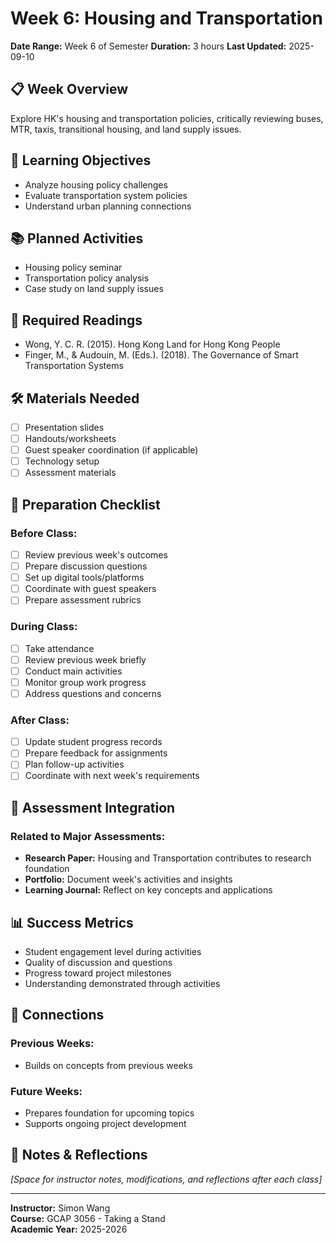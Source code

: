 # Week 6: Housing and Transportation

**Date Range:** Week 6 of Semester
**Duration:** 3 hours
**Last Updated:** 2025-09-10

## 📋 Week Overview

Explore HK's housing and transportation policies, critically reviewing buses, MTR, taxis, transitional housing, and land supply issues.

## 🎯 Learning Objectives

- Analyze housing policy challenges
- Evaluate transportation system policies
- Understand urban planning connections


## 📚 Planned Activities

- Housing policy seminar
- Transportation policy analysis
- Case study on land supply issues


## 📖 Required Readings

- Wong, Y. C. R. (2015). Hong Kong Land for Hong Kong People
- Finger, M., & Audouin, M. (Eds.). (2018). The Governance of Smart Transportation Systems


## 🛠️ Materials Needed

- [ ] Presentation slides
- [ ] Handouts/worksheets  
- [ ] Guest speaker coordination (if applicable)
- [ ] Technology setup
- [ ] Assessment materials

## 📝 Preparation Checklist

### Before Class:
- [ ] Review previous week's outcomes
- [ ] Prepare discussion questions
- [ ] Set up digital tools/platforms
- [ ] Coordinate with guest speakers
- [ ] Prepare assessment rubrics

### During Class:
- [ ] Take attendance
- [ ] Review previous week briefly
- [ ] Conduct main activities
- [ ] Monitor group work progress
- [ ] Address questions and concerns

### After Class:
- [ ] Update student progress records
- [ ] Prepare feedback for assignments
- [ ] Plan follow-up activities
- [ ] Coordinate with next week's requirements

## 🎯 Assessment Integration

### Related to Major Assessments:
- **Research Paper:** Housing and Transportation contributes to research foundation
- **Portfolio:** Document week's activities and insights  
- **Learning Journal:** Reflect on key concepts and applications

## 📊 Success Metrics

- Student engagement level during activities
- Quality of discussion and questions
- Progress toward project milestones
- Understanding demonstrated through activities

## 🔗 Connections

### Previous Weeks:
- Builds on concepts from previous weeks

### Future Weeks:  
- Prepares foundation for upcoming topics
- Supports ongoing project development

## 📌 Notes & Reflections

*[Space for instructor notes, modifications, and reflections after each class]*

---

**Instructor:** Simon Wang  
**Course:** GCAP 3056 - Taking a Stand  
**Academic Year:** 2025-2026
